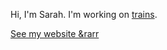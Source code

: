 Hi, I'm Sarah. I'm working on [trains](https://github.com/gltrains).

[See my website &rarr](https://gltile.dev/)
